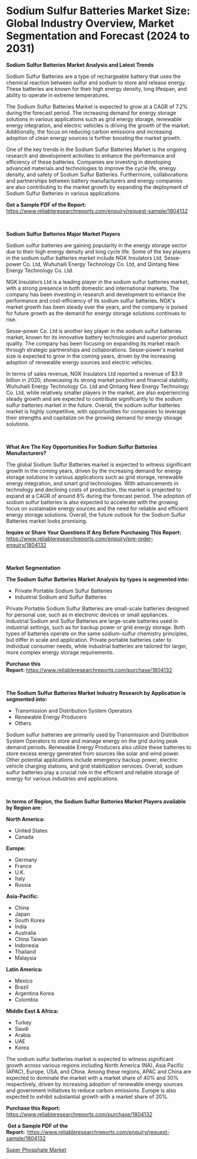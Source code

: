 <p><h1>Sodium Sulfur Batteries Market Size: Global Industry Overview, Market Segmentation and Forecast (2024 to 2031)</h1></p><p><strong>Sodium Sulfur Batteries Market Analysis and Latest Trends</strong></p>
<p><p>Sodium Sulfur Batteries are a type of rechargeable battery that uses the chemical reaction between sulfur and sodium to store and release energy. These batteries are known for their high energy density, long lifespan, and ability to operate in extreme temperatures.</p><p>The Sodium Sulfur Batteries Market is expected to grow at a CAGR of 7.2% during the forecast period. The increasing demand for energy storage solutions in various applications such as grid energy storage, renewable energy integration, and electric vehicles is driving the growth of the market. Additionally, the focus on reducing carbon emissions and increasing adoption of clean energy sources is further boosting the market growth.</p><p>One of the key trends in the Sodium Sulfur Batteries Market is the ongoing research and development activities to enhance the performance and efficiency of these batteries. Companies are investing in developing advanced materials and technologies to improve the cycle life, energy density, and safety of Sodium Sulfur Batteries. Furthermore, collaborations and partnerships between battery manufacturers and energy companies are also contributing to the market growth by expanding the deployment of Sodium Sulfur Batteries in various applications.</p></p>
<p><strong>Get a Sample PDF of the Report:&nbsp;</strong> <a href="https://www.reliableresearchreports.com/enquiry/request-sample/1804132">https://www.reliableresearchreports.com/enquiry/request-sample/1804132</a></p>
<p>&nbsp;</p>
<p><strong>Sodium Sulfur Batteries Major Market Players</strong></p>
<p><p>Sodium sulfur batteries are gaining popularity in the energy storage sector due to their high energy density and long cycle life. Some of the key players in the sodium sulfur batteries market include NGK Insulators Ltd, Sesse-power Co. Ltd, Wuhuhaili Energy Technology Co. Ltd, and Qintang New Energy Technology Co. Ltd.</p><p>NGK Insulators Ltd is a leading player in the sodium sulfur batteries market, with a strong presence in both domestic and international markets. The company has been investing in research and development to enhance the performance and cost-efficiency of its sodium sulfur batteries. NGK's market growth has been steady over the years, and the company is poised for future growth as the demand for energy storage solutions continues to rise.</p><p>Sesse-power Co. Ltd is another key player in the sodium sulfur batteries market, known for its innovative battery technologies and superior product quality. The company has been focusing on expanding its market reach through strategic partnerships and collaborations. Sesse-power's market size is expected to grow in the coming years, driven by the increasing adoption of renewable energy sources and electric vehicles.</p><p>In terms of sales revenue, NGK Insulators Ltd reported a revenue of $3.9 billion in 2020, showcasing its strong market position and financial stability. Wuhuhaili Energy Technology Co. Ltd and Qintang New Energy Technology Co. Ltd, while relatively smaller players in the market, are also experiencing steady growth and are expected to contribute significantly to the sodium sulfur batteries market in the future. Overall, the sodium sulfur batteries market is highly competitive, with opportunities for companies to leverage their strengths and capitalize on the growing demand for energy storage solutions.</p></p>
<p>&nbsp;</p>
<p><strong>What Are The Key Opportunities For Sodium Sulfur Batteries Manufacturers?</strong></p>
<p><p>The global Sodium Sulfur Batteries market is expected to witness significant growth in the coming years, driven by the increasing demand for energy storage solutions in various applications such as grid storage, renewable energy integration, and smart grid technologies. With advancements in technology and declining costs of production, the market is projected to expand at a CAGR of around 8% during the forecast period. The adoption of sodium sulfur batteries is also expected to accelerate with the growing focus on sustainable energy sources and the need for reliable and efficient energy storage solutions. Overall, the future outlook for the Sodium Sulfur Batteries market looks promising.</p></p>
<p><strong>Inquire or Share Your Questions If Any Before Purchasing This Report:</strong> <a href="https://www.reliableresearchreports.com/enquiry/pre-order-enquiry/1804132">https://www.reliableresearchreports.com/enquiry/pre-order-enquiry/1804132</a></p>
<p>&nbsp;</p>
<p><strong>Market Segmentation</strong></p>
<p><strong>The Sodium Sulfur Batteries Market Analysis by types is segmented into:</strong></p>
<p><ul><li>Private Portable Sodium Sulfur Batteries</li><li>Industrial Sodium and Sulfur Batteries</li></ul></p>
<p><p>Private Portable Sodium Sulfur Batteries are small-scale batteries designed for personal use, such as in electronic devices or small appliances. Industrial Sodium and Sulfur Batteries are large-scale batteries used in industrial settings, such as for backup power or grid energy storage. Both types of batteries operate on the same sodium-sulfur chemistry principles, but differ in scale and application. Private portable batteries cater to individual consumer needs, while industrial batteries are tailored for larger, more complex energy storage requirements.</p></p>
<p><strong>Purchase this Report:&nbsp;</strong><a href="https://www.reliableresearchreports.com/purchase/1804132">https://www.reliableresearchreports.com/purchase/1804132</a></p>
<p>&nbsp;</p>
<p><strong>The Sodium Sulfur Batteries Market Industry Research by Application is segmented into:</strong></p>
<p><ul><li>Transmission and Distribution System Operators</li><li>Renewable Energy Producers</li><li>Others</li></ul></p>
<p><p>Sodium sulfur batteries are primarily used by Transmission and Distribution System Operators to store and manage energy on the grid during peak demand periods. Renewable Energy Producers also utilize these batteries to store excess energy generated from sources like solar and wind power. Other potential applications include emergency backup power, electric vehicle charging stations, and grid stabilization services. Overall, sodium sulfur batteries play a crucial role in the efficient and reliable storage of energy for various industries and applications.</p></p>
<p>&nbsp;</p>
<p><strong>In terms of Region, the Sodium Sulfur Batteries Market Players available by Region are:</strong></p>
<p>
    <p> <strong> North America: </strong>
        <ul>
            <li>United States</li>
            <li>Canada</li>
        </ul>
        </p> 
    <p> <strong> Europe: </strong>
        <ul>
            <li>Germany</li>
            <li>France</li>
            <li>U.K.</li>
            <li>Italy</li>
            <li>Russia</li>
        </ul>
        </p> 
    <p> <strong> Asia-Pacific: </strong>
        <ul>
            <li>China</li>
            <li>Japan</li>
            <li>South Korea</li>
            <li>India</li>
            <li>Australia</li>
            <li>China Taiwan</li>
            <li>Indonesia</li>
            <li>Thailand</li>
            <li>Malaysia</li>
        </ul>
        </p> 
    <p> <strong> Latin America: </strong>
        <ul>
            <li>Mexico</li>
            <li>Brazil</li>
            <li>Argentina Korea</li>
            <li>Colombia</li>
        </ul>
        </p> 
    <p> <strong> Middle East & Africa: </strong>
        <ul>
            <li>Turkey</li>
            <li>Saudi</li>
            <li>Arabia</li>
            <li>UAE</li>
            <li>Korea</li>
        </ul>
    </p>
    </p>
<p><p>The sodium sulfur batteries market is expected to witness significant growth across various regions including North America (NA), Asia Pacific (APAC), Europe, USA, and China. Among these regions, APAC and China are expected to dominate the market with a market share of 40% and 30% respectively, driven by increasing adoption of renewable energy sources and government initiatives to reduce carbon emissions. Europe is also expected to exhibit substantial growth with a market share of 20%.</p></p>
<p><strong>Purchase this Report: </strong><a href="https://www.reliableresearchreports.com/purchase/1804132">https://www.reliableresearchreports.com/purchase/1804132</a></p>
<p>&nbsp;<strong>Get a Sample PDF of the Report:&nbsp;&nbsp;</strong><a href="https://www.reliableresearchreports.com/enquiry/request-sample/1804132">https://www.reliableresearchreports.com/enquiry/request-sample/1804132</a></p>
<p><strong></strong></p>
<p><p><a href="https://eight-handstand-8fb.notion.site/Super-Phosphate-Market-Centers-on-Aspects-such-as-Market-Growth-Market-Share-Market-Opportunity-a-a79e583dcc074a758e3f49ca79742b02">Super Phosphate Market</a></p></p>
